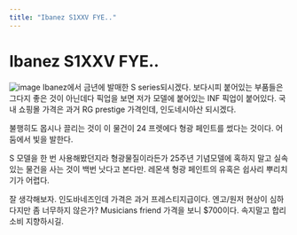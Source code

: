 ```yaml
---
title: "Ibanez S1XXV FYE.."
---
```

# Ibanez S1XXV FYE..

![image](84b552cd78b3858669956e1596547c44.jpg)
Ibanez에서 금년에 발매한 S series되시겠다. 보다시피 붙어있는 부품들은 그다지 좋은 것이 아닌데다 픽업을 보면 저가 모델에 붙어있는 INF 픽업이 붙어있다. 국내 쇼핑몰 가격은 과거 RG prestige 가격인데, 인도네시아산 되시겠다.

불행히도 몹시나 끌리는 것이 이 물건이 24 프렛에다 형광 페인트를 썼다는 것이다. 어둠에서 빛을 발한다.

S 모델을 한 번 사용해봤던지라 형광물질이라든가 25주년 기념모델에 혹하지 말고 실속있는 물건을 사는 것이 백번 낫다고 본다만. 레몬색 형광 페인트의 유혹은 쉽사리 뿌리치기가 어렵다.

잘 생각해보자. 인도바네즈인데 가격은 과거 프레스티지급이다. 엔고/원저 현상이 심하다지만 좀 너무하지 않은가? Musicians friend 가격을 보니 $700이다. 속지말고 합리 소비 지향하시길.
 

